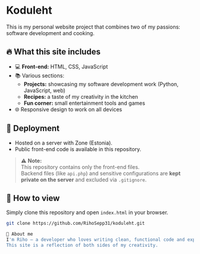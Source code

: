 # Koduleht

This is my personal website project that combines two of my passions: software development and cooking.

## 🔥 What this site includes
- 💻 **Front-end:** HTML, CSS, JavaScript
- 📚 Various sections:
  - **Projects:** showcasing my software development work (Python, JavaScript, web)
  - **Recipes:** a taste of my creativity in the kitchen
  - **Fun corner:** small entertainment tools and games
- 🌐 Responsive design to work on all devices

## 🚀 Deployment
- Hosted on a server with Zone (Estonia).
- Public front-end code is available in this repository.

> ⚠️ **Note:**  
> This repository contains only the front-end files.  
> Backend files (like `api.php`) and sensitive configurations are **kept private on the server** and excluded via `.gitignore`.

## 🔗 How to view
Simply clone this repository and open `index.html` in your browser.

```bash
git clone https://github.com/RihoSepp31/koduleht.git

💬 About me
I'm Riho — a developer who loves writing clean, functional code and experimenting with new flavors in the kitchen.
This site is a reflection of both sides of my creativity.